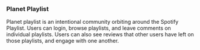 ### Planet Playlist 

Planet playlist is an intentional community orbiting around the Spotify Playlist. Users can login, browse playlists, and leave comments on individual playlists. Users can also see reviews that other users have left on those playlists, and engage with one another. 

